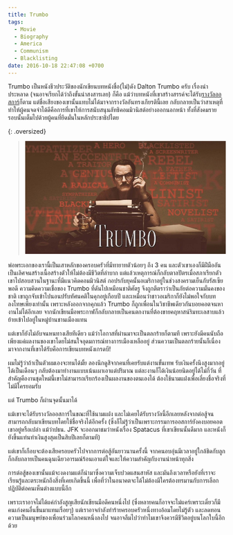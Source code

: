 ```yaml
---
title: Trumbo
tags:
  - Movie
  - Biography
  - America
  - Communism
  - Blacklisting
date: 2016-10-18 22:47:08 +0700
---
```


Trumbo เป็นหนังชีวประวัติของนักเขียนบทหนังชื่อ(ไม่)ดัง Dalton Trumbo ครับ เรื่องน่าประหลาด (จนอาจเรียกได้ว่าถึงขั้นน่าสงสารเลย) ก็คือ แม้ว่าบทหนังที่เขาสร้างสรรค์จะได้รับ[รางวัลออสการ์][academy awards]ก็ตาม แต่ชื่อเสียงของเขานั้นแทบไม่ได้มาจากรางวัลอันทรงเกียรตินี้เลย กลับกลายเป็นว่าสาเหตุที่ทำให้ผู้คนจดจำได้ดีคือการที่เขาให้การสนับสนุนลัทธิคอมมิวนิสต์อย่างออกนอกหน้า ทั้งที่สังคมรายรอบนั้นเต็มไปด้วยผู้คนที่ยึดมั่นในหลักประชาธิปไตย

{: .oversized}
> ![](/images/cover/trumbo.jpg)

พ่อพระเอกของเรานี้เป็นเสาหลักของครอบครัวที่มีทายาทตัวน้อยๆ ถึง 3 คน และตัวเขาเองก็มีฝีมืออันเป็นเลิศจนสร้างเนื้อสร้างตัวให้ไม่ต้องมีชีวิตที่ลำบาก แต่แล้วเหตุการณ์ก็กลับตาลปัตรเมื่อสภาเรียกตัวเขาไปสอบสวนในฐานะที่มีแนวคิดคอมมิวนิสต์ กอปรกับยุคนั้นอเมริกาอยู่ในช่วงสงครามเย็นกับรัสเซียพอดี ความคิดความเชื่อของ Trumbo ที่ดันไปเหมือนชาติศัตรู จึงถูกตีตราว่าเป็นภัยต่อความมั่นคงของชาติ เขาถูกจับเข้าไปนอนปรับทัศนคติในคุกอยู่เกือบปี และเหมือนว่าชาวอเมริกาก็ยังไม่พอใจกับบทลงโทษเพียงเท่านั้น เพราะหลังออกจากคุกแล้ว Trumbo ก็ถูกเพื่อนในวิชาชีพเดียวกันบอยคอตจนหางานไม่ได้อีกเลย จากนักเขียนมือพระกาฬก็กลับกลายเป็นคนตกงานที่ต้องขายคฤหาสน์ริมทะเลสาบแล้วย้ายเข้าไปอยู่ในหมู่บ้านชานเมืองแทน

แต่เขาก็ยังไม่อับจนหนทางเสียทีเดียว แม้ว่าโอกาสที่ผ่านมาจะเป็นตลกร้ายก็ตามที เพราะยังมีคนนับถือเพียงแค่ผลงานของเขาโดยไม่สนใจอุดมการณ์ทางการเมืองเหลืออยู่ ส่วนความเป็นตลกร้ายนั้นก็เนื่องมาจากงานที่เขาได้รับคือการเขียนบทหนังเกรดบี!

ผมไม่รู้ว่าถ้าเป็นตัวผมเองจะทนได้มั้ย ลองนึกดูสิจากคนที่เคยรับแต่งานขั้นเทพ รับเงินครั้งนึงสูงมากอยู่ได้เป็นเดือนๆ กลับต้องมาทำงานแบบเน้นเผาเอาแต่ปริมาณ แต่ละงานก็ได้เงินน้อยนิดอยู่ได้ไม่กี่วัน ที่สำคัญคืองานชุดใหม่นี้เขาไม่สามารถเรียกร้องเป็นผลงานของตนเองได้ ต้องใช้นามแฝงเพื่อเลี่ยงชื่อจริงที่ไม่มีใครยอมรับ

แต่ Trumbo ก็ผ่านจุดนั้นมาได้

แม้เขาจะได้รับรางวัลออสการ์ในขณะที่ใช้นามแฝง และไม่เคยได้รับรางวัลนี้อีกเลยหลังจากต่อสู้จนสามารถกลับมาเขียนบทโดยใช้ชื่อจริงได้อีกครั้ง (ซึ่งก็ไม่รู้ว่าเป็นเพราะกรรมการออสการ์ยังคงบอยคอตเขาอยู่หรือเปล่า แม้ว่าปธน. JFK จะออกมาชมว่าหนังเรื่อง Spatacus ที่เขาเขียนนั้นดีมาก และหนังก็ยังขึ้นแท่นทำเงินสูงสุดเป็นสิบปีเลยก็ตามที)

แต่เขาก็เกือบจะต้องเสียครอบครัวไปจากการต่อสู้อันยาวนานครั้งนี้ จากคนอบอุ่นมีเวลาอยู่ใกล้ชิดกับลูก ก็กลับกลายเป็นคนฉุนเฉียวอารมณ์ร้อนเอาแต่ใจและให้ความสำคัญกับงานนำหน้าทุกสิ่ง

การต่อสู้ของเขานั้นแม้จะงดงามแต่ก็นำมาซึ่งความเจ็บปวดแสนสาหัส และมันถึงเวลาหรือยังที่เราจะเรียนรู้และตระหนักถึงสิ่งที่เคยเกิดขึ้นนี้ เพื่อที่ว่าในอนาคตจะได้ไม่ต้องมีใครต้องทรมานกับการเลือกปฎิบัติต่อคนเห็นต่างแบบนี้อีก

เพราะเราอาจไม่ได้แค่กำลังสูญเสียนักเขียนมือดีคนหนึ่งไป (ซึ่งหลายคนก็อาจจะไม่แคร์เพราะเดี๋ยวก็มีคนเก่งคนอื่นขึ้นมาแทนเรื่อยๆ) แต่เราอาจกำลังทำร้ายครอบครัวหนึ่งทางอ้อมโดยไม่รู้ตัว และลดทอนความเป็นมนุษย์ของเพื่อนร่วมโลกคนหนึ่งลงไป จนอาจลืมไปว่าทำไมเขาจึงควรมีชีวิตอยู่บนโลกใบนี้อีกด้วย


[academy awards]: //en.wikipedia.org/wiki/Academy_Awards
